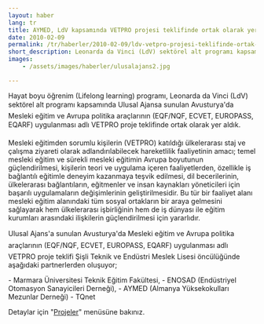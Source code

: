 ```yaml
---
layout: haber
lang: tr
title: AYMED, LdV kapsamında VETPRO projesi teklifinde ortak olarak yer aldı.
date: 2010-02-09
permalink: /tr/haberler/2010-02-09/ldv-vetpro-projesi-teklifinde-ortak-olarak-yer-aldi
short_description: Leonarda da Vinci (LdV) sektörel alt programı kapsamında Avusturya'da mesleki eğitim ve Avrupa politika araçlarının uygulanması adlı VETPRO proje teklifinde ortak olarak yer aldık.
images:
    - /assets/images/haberler/ulusalajans2.jpg

---
```


<p>
Hayat boyu öğrenim (Lifelong learning) programı,  Leonarda da Vinci (LdV) sektörel alt programı kapsamında  Ulusal Ajansa sunulan Avusturya'da Mesleki eğitim ve Avrupa politika araçlarının (EQF/NQF, ECVET, EUROPASS, EQARF) uygulanması adlı  VETPRO proje teklifinde ortak olarak yer aldık.
</p>
<p>
Mesleki eğitimden sorumlu kişilerin (VETPRO) katıldığı ülkelerarası staj ve çalışma ziyareti olarak adlandırılabilecek hareketlilik faaliyetinin amacı; temel mesleki eğitim ve sürekli mesleki eğitimin Avrupa boyutunun güçlendirilmesi, kişilerin teori ve uygulama içeren faaliyetlerden, özellikle iş bağlantılı eğitimle deneyim kazanmaya teşvik edilmesi, dil becerilerinin, ülkelerarası bağlantıların, eğitmenler ve insan kaynakları yöneticileri için başarılı uygulamaların değişimlerinin geliştirilmesidir. Bu tür bir faaliyet alanı mesleki eğitim alanındaki tüm sosyal ortakların bir araya gelmesini sağlayarak hem ülkelerarası işbirliğinin hem de iş dünyası ile eğitim kurumları arasındaki ilişkilerin güçlendirilmesi için yararlıdır.
</p>
<p>
Ulusal Ajans'a sunulan Avusturya'da Mesleki eğitim ve Avrupa politika araçlarının (EQF/NQF, ECVET, EUROPASS, EQARF) uygulanması adlı  VETPRO proje teklifi Şişli Teknik ve Endüstri Meslek Lisesi öncülüğünde aşağıdaki partnerlerden oluşuyor;
</p>
<p>
- Marmara Üniversitesi Teknik Eğitim Fakültesi,
- ENOSAD (Endüstriyel Otomasyon Sanayicileri Derneği),
- AYMED (Almanya Yüksekokulları Mezunlar Derneği)
- TQnet
</p>
<p>
Detaylar için "<a href="{{ site.baseurl }}/tr/projeler">Projeler</a>" menüsüne bakınız.
</p>
